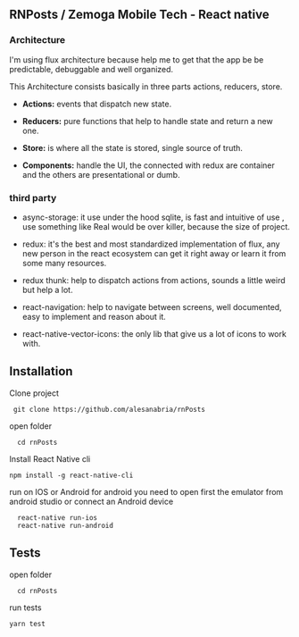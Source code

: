## RNPosts / Zemoga Mobile Tech - React native

### Architecture

I'm using flux architecture because help me to get that the app be be predictable, debuggable and well organized.

This Architecture consists basically in three parts actions, reducers, store.

- **Actions:** events that dispatch new state.

- **Reducers:** pure functions that help to handle state and return a new one.

- **Store:** is where all the state is stored, single source of truth.

- **Components:** handle the UI, the connected with redux are container and the others are presentational or dumb.


### third party

- async-storage: it use under the hood sqlite, is fast and intuitive of use , use something like Real would be over killer, because the size of project.

- redux: it's the best and most standardized implementation of flux, any new person in the react ecosystem can get it right away or learn it from some many resources.

- redux thunk: help to dispatch actions from actions, sounds a little weird but help a lot.

- react-navigation: help to navigate between screens, well documented, easy to implement and reason about it.

- react-native-vector-icons: the only lib that give us a lot of icons to work with.

## Installation

Clone project
```
 git clone https://github.com/alesanabria/rnPosts
```

open folder
```
  cd rnPosts
```

Install React Native cli
```
npm install -g react-native-cli
```

run on IOS or Android
for android you need to open first the emulator from android studio or connect an Android device
```
  react-native run-ios
  react-native run-android
```

## Tests

open folder
```
  cd rnPosts
```

run tests
```
yarn test
```